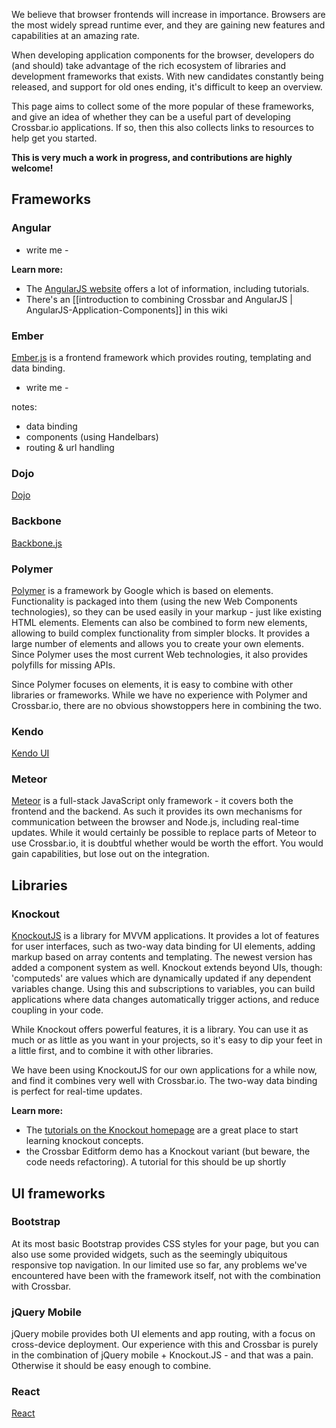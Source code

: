 We believe that browser frontends will increase in importance. Browsers are the most widely spread runtime ever, and they are gaining new features and capabilities at an amazing rate.

When developing application components for the browser, developers do (and should) take advantage of the rich ecosystem of libraries and development frameworks that exists. With new candidates constantly being released, and support for old ones ending, it's difficult to keep an overview.

This page aims to collect some of the more popular of these frameworks, and give an idea of whether they can be a useful part of developing Crossbar.io applications. If so, then this also collects links to resources to help get you started.

**This is very much a work in progress, and contributions are highly welcome!**

## Frameworks

### Angular

- write me -

**Learn more:**

- The [AngularJS website](https://angularjs.org/) offers a lot of information, including tutorials.
- There's an [[introduction to combining Crossbar and AngularJS | AngularJS-Application-Components]] in this wiki

### Ember

[Ember.js](http://emberjs.com/) is a frontend framework which provides routing, templating and data binding. 

- write me -

notes:
- data binding
- components (using Handelbars)
- routing & url handling

### Dojo

[Dojo](http://dojotoolkit.org/)

### Backbone

[Backbone.js](http://documentcloud.github.io/backbone/)


### Polymer

[Polymer](http://www.polymer-project.org/) is a framework by Google which is based on elements. Functionality is packaged into them (using the new Web Components technologies), so they can be used easily in your markup - just like existing HTML elements. Elements can also be combined to form new elements, allowing to build complex functionality from simpler blocks. It provides a large number of elements and allows you to create your own elements. Since Polymer uses the most current Web technologies, it also provides polyfills for missing APIs.

Since Polymer focuses on elements, it is easy to combine with other libraries or frameworks. While we have no experience with Polymer and Crossbar.io, there are no obvious showstoppers here in combining the two.

### Kendo

[Kendo UI](http://www.telerik.com/kendo-ui)

### Meteor

[Meteor](https://www.meteor.com/) is a full-stack JavaScript only framework - it covers both the frontend and the backend. As such it provides its own mechanisms for communication between the browser and Node.js, including real-time updates. While it would certainly be possible to replace parts of Meteor to use Crossbar.io, it is doubtful whether would be worth the effort. You would gain capabilities, but lose out on the integration.


## Libraries

### Knockout

[KnockoutJS](http://knockoutjs.com/) is a library for MVVM applications. It provides a lot of features for user interfaces, such as two-way data binding for UI elements, adding markup based on array contents and templating. The newest version has added a component system as well. Knockout extends beyond UIs, though: 'computeds' are values which are dynamically updated if any dependent variables change. Using this and subscriptions to variables, you can build applications where data changes automatically trigger actions, and reduce coupling in your code.

While Knockout offers powerful features, it is a library. You can use it as much or as little as you want in your projects, so it's easy to dip your feet in a little first, and to combine it with other libraries.

We have been using KnockoutJS for our own applications for a while now, and find it combines very well with Crossbar.io. The two-way data binding is perfect for real-time updates.

**Learn more:**

- The [tutorials on the Knockout homepage](http://learn.knockoutjs.com/) are a great place to start learning knockout concepts.
- the Crossbar Editform demo has a Knockout variant (but beware, the code needs refactoring). A tutorial for this should be up shortly


## UI frameworks

### Bootstrap

At its most basic Bootstrap provides CSS styles for your page, but you can also use some provided widgets, such as the seemingly ubiquitous responsive top navigation. In our limited use so far, any problems we've encountered have been with the framework itself, not with the combination with Crossbar.

### jQuery Mobile

jQuery mobile provides both UI elements and app routing, with a focus on cross-device deployment. Our experience with this and Crossbar is purely in the combination of jQuery mobile + Knockout.JS - and that was a pain. Otherwise it should be easy enough to combine.

### React

[React](http://facebook.github.io/react/)
